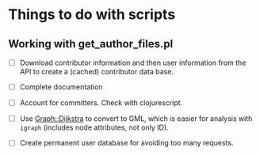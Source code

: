# Things to do with scripts

## Working with get_author_files.pl

* [ ] Download contributor information and then user information from
  the API to create a (cached) contributor data base.
* [ ] Complete documentation
* [ ] Account for committers. Check with clojurescript. 
* [ ]
  Use
  [Graph::Dijkstra](http://search.cpan.org/~ddallen/Graph-Dijkstra-0.70/lib/Graph/Dijkstra.pm) to
  convert to GML, which is easier for analysis with `igraph` (includes
  node attributes, not only ID).
  
* [ ] Create permanent user database for avoiding too many requests. 
